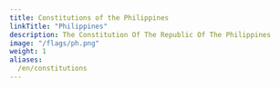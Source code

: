 ```yaml
---
title: Constitutions of the Philippines
linkTitle: "Philippines"
description: The Constitution Of The Republic Of The Philippines
image: "/flags/ph.png"
weight: 1
aliases:
  /en/constitutions
---
```


